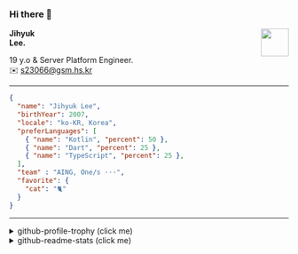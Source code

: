 ### Hi there 👋
<img src="https://github.githubassets.com/images/mona-loading-default.gif" width="50px" align="right">
</a>

**Jihyuk\
Lee.**

19 y.o & Server Platform Engineer.\
✉️ <s23066@gsm.hs.kr>

---

```json
{
  "name": "Jihyuk Lee",
  "birthYear": 2007,
  "locale": "ko-KR, Korea",
  "preferLanguages": [
    { "name": "Kotlin", "percent": 50 },
    { "name": "Dart", "percent": 25 },
    { "name": "TypeScript", "percent": 25 },
  ],
  "team" : "AING, One/s ···",
  "favorite": {
    "cat": "🐈"
  }
}
```
---
<details>
  <summary>github-profile-trophy (click me)</summary>
  
![](https://github-profile-trophy.vercel.app/?username=withJihyuk&row=1&column=8&theme=nord)
  
</details>
<details>
  <summary>github-readme-stats (click me)</summary>
  
<!--START_SECTION:waka-->
![Code Time](http://img.shields.io/badge/Code%20Time-962%20hrs%2040%20mins-blue)

![Lines of code](https://img.shields.io/badge/%EC%A0%80%EB%8A%94%20%EC%97%AC%ED%83%9C%EA%B9%8C%EC%A7%80%20-637.8%20thousand%20%EC%A4%84%EC%9D%98%20%EC%BD%94%EB%93%9C%EB%A5%BC%20%EC%9E%91%EC%84%B1%ED%96%88%EC%96%B4%EC%9A%94.-blue)

**저는 아침형 인간이에요. 🐤** 

```text
🌞 아침                     882 commits         █████░░░░░░░░░░░░░░░░░░░░   20.77 % 
🌆 낮　                     1482 commits        █████████░░░░░░░░░░░░░░░░   34.90 % 
🌃 저녁                     1532 commits        █████████░░░░░░░░░░░░░░░░   36.08 % 
🌙 밤　                     350 commits         ██░░░░░░░░░░░░░░░░░░░░░░░   08.24 % 
```


📊 **저는 이번주를 이렇게 시간을 보냈어요.** 

```text
🕑︎ Timezone: Asia/Seoul

💬 프로그래밍 언어들: 
Kotlin                   3 hrs 53 mins       ███████████████░░░░░░░░░░   60.86 % 
Java                     2 hrs 15 mins       █████████░░░░░░░░░░░░░░░░   35.35 % 
YAML                     10 mins             █░░░░░░░░░░░░░░░░░░░░░░░░   02.74 % 
Groovy                   3 mins              ░░░░░░░░░░░░░░░░░░░░░░░░░   00.98 % 
Markdown                 0 secs              ░░░░░░░░░░░░░░░░░░░░░░░░░   00.04 % 

🔥 에디터들: 
IntelliJ IDEA            6 hrs 24 mins       █████████████████████████   100.00 % 

💻 운영 체제들: 
Mac                      6 hrs 24 mins       █████████████████████████   100.00 % 
```


 Last Updated on 29/08/2025 18:48:55 UTC
<!--END_SECTION:waka-->

</details>

</div>


